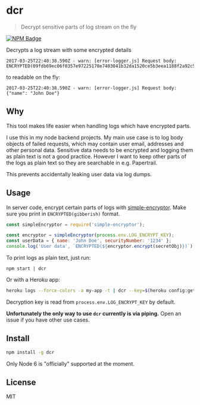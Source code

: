 # dcr

> Decrypt sensitive parts of log stream on the fly

[![NPM Badge](https://nodei.co/npm/dcr.png?downloads=true)](https://www.npmjs.com/package/dcr)

Decrypts a log stream with some encrypted details

```
2017-03-25T22:40:38.590Z - warn: [error-logger.js] Request body: ENCRYPTED(09fdb69ec06f0357e97225178e7403041b32da1520ce5b3eea1188f2a92c5947a29f5206)
```

to readable on the fly:

```
2017-03-25T22:40:38.590Z - warn: [error-logger.js] Request body: {"name": "John Doe"}
```

## Why

This tool makes life easier when handling logs which have encrypted parts.

I use this in my node backend projects. My main use case is to log body objects
of failed requests, which may contain user email, addresses and other personal
data. Sensitive data needs to be encrypted and logging them as plain text
is not a good practice. However I want to keep other parts of the logs as
plain text so they are searchable in e.g. Papertrail.

This prevents accidentally leaking user data via log dumps.

## Usage

In server code, encrypt certain parts of logs with [simple-encryptor](https://github.com/sehrope/node-simple-encryptor). Make sure you print in
`ENCRYPTED(gibberish)` format.

```js
const simpleEncryptor = require('simple-encryptor');

const encryptor = simpleEncryptor(process.env.LOG_ENCRYPT_KEY);
const userData = { name: 'John Doe', securityNumber: '1234' };
console.log('User data', `ENCRYPTED(${encryptor.encrypt(secretObj)})`);
```

To print logs as plain text, just run:

```
npm start | dcr
```

Or with a Heroku app:

```bash
heroku logs --force-colors -a my-app -t | dcr --key=$(heroku config:get LOG_ENCRYPT_KEY -a my-app)
```

Decryption key is read from `process.env.LOG_ENCRYPT_KEY` by default.

**Unfortunately the only way to use `dcr` currently is via piping.** Open
an issue if you have other use cases.

## Install

```bash
npm install -g dcr
```

Only Node 6 is "officially" supported at the moment.


## License

MIT
